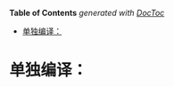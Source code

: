 <!-- START doctoc generated TOC please keep comment here to allow auto update -->
<!-- DON'T EDIT THIS SECTION, INSTEAD RE-RUN doctoc TO UPDATE -->
**Table of Contents**  *generated with [DocToc](https://github.com/thlorenz/doctoc)*

- [单独编译：](#%E5%8D%95%E7%8B%AC%E7%BC%96%E8%AF%91)

<!-- END doctoc generated TOC please keep comment here to allow auto update -->

# 单独编译：

